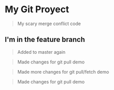 # My Git Proyect

  
> My scary merge conflict code
 
## I'm in the feature branch

> Added to master again
 
> Made changes for git pull demo

> Made more changes for git pull/fetch demo

> Made changes for git pull demo
